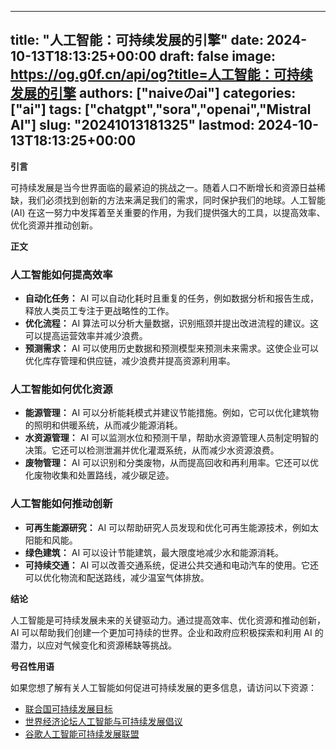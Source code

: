
---
title: "人工智能：可持续发展的引擎"
date: 2024-10-13T18:13:25+00:00
draft: false
image: https://og.g0f.cn/api/og?title=人工智能：可持续发展的引擎
authors: ["naiveのai"]
categories: ["ai"]
tags: ["chatgpt","sora","openai","Mistral AI"]
slug: "20241013181325"
lastmod: 2024-10-13T18:13:25+00:00
---
**引言**

可持续发展是当今世界面临的最紧迫的挑战之一。随着人口不断增长和资源日益稀缺，我们必须找到创新的方法来满足我们的需求，同时保护我们的地球。人工智能 (AI) 在这一努力中发挥着至关重要的作用，为我们提供强大的工具，以提高效率、优化资源并推动创新。

**正文**

### 人工智能如何提高效率

* **自动化任务：** AI 可以自动化耗时且重复的任务，例如数据分析和报告生成，释放人类员工专注于更战略性的工作。
* **优化流程：** AI 算法可以分析大量数据，识别瓶颈并提出改进流程的建议。这可以提高运营效率并减少浪费。
* **预测需求：** AI 可以使用历史数据和预测模型来预测未来需求。这使企业可以优化库存管理和供应链，减少浪费并提高资源利用率。

### 人工智能如何优化资源

* **能源管理：** AI 可以分析能耗模式并建议节能措施。例如，它可以优化建筑物的照明和供暖系统，从而减少能源消耗。
* **水资源管理：** AI 可以监测水位和预测干旱，帮助水资源管理人员制定明智的决策。它还可以检测泄漏并优化灌溉系统，从而减少水资源浪费。
* **废物管理：** AI 可以识别和分类废物，从而提高回收和再利用率。它还可以优化废物收集和处置路线，减少碳足迹。

### 人工智能如何推动创新

* **可再生能源研究：** AI 可以帮助研究人员发现和优化可再生能源技术，例如太阳能和风能。
* **绿色建筑：** AI 可以设计节能建筑，最大限度地减少水和能源消耗。
* **可持续交通：** AI 可以改善交通系统，促进公共交通和电动汽车的使用。它还可以优化物流和配送路线，减少温室气体排放。

**结论**

人工智能是可持续发展未来的关键驱动力。通过提高效率、优化资源和推动创新，AI 可以帮助我们创建一个更加可持续的世界。企业和政府应积极探索和利用 AI 的潜力，以应对气候变化和资源稀缺等挑战。

**号召性用语**

如果您想了解有关人工智能如何促进可持续发展的更多信息，请访问以下资源：

* [联合国可持续发展目标](https://sdgs.un.org/)
* [世界经济论坛人工智能与可持续发展倡议](https://www.weforum.org/platforms/ai-sustainability/)
* [谷歌人工智能可持续发展联盟](https://sustainability.google/)
